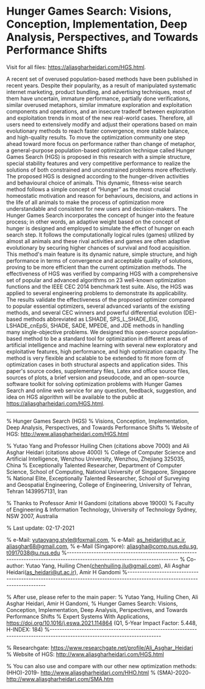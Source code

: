 # Hunger Games Search: Visions, Conception, Implementation, Deep Analysis, Perspectives, and Towards Performance Shifts
Visit for all files: https://aliasgharheidari.com/HGS.html. 

A recent set of overused population-based methods have been published in recent years. Despite their popularity, as a result of manipulated systematic internet marketing, product bundling, and advertising techniques, most of them have uncertain, immature performance, partially done verifications, similar overused metaphors, similar immature exploration and exploitation components and operations, and an insecure tradeoff between exploration and exploitation trends in most of the new real-world cases. Therefore, all users need to extensively modify and adjust their operations based on main evolutionary methods to reach faster convergence, more stable balance, and high-quality results. To move the optimization community one step ahead toward more focus on performance rather than change of metaphor, a general-purpose population-based optimization technique called Hunger Games Search (HGS) is proposed in this research with a simple structure, special stability features and very competitive performance to realize the solutions of both constrained and unconstrained problems more effectively. The proposed HGS is designed according to the hunger-driven activities and behavioural choice of animals. This dynamic, fitness-wise search method follows a simple concept of “Hunger” as the most crucial homeostatic motivation and reason for behaviours, decisions, and actions in the life of all animals to make the process of optimization more understandable and consistent for new users and decision-makers. The Hunger Games Search incorporates the concept of hunger into the feature process; in other words, an adaptive weight based on the concept of hunger is designed and employed to simulate the effect of hunger on each search step. It follows the computationally logical rules (games) utilized by almost all animals and these rival activities and games are often adaptive evolutionary by securing higher chances of survival and food acquisition. This method's main feature is its dynamic nature, simple structure, and high performance in terms of convergence and acceptable quality of solutions, proving to be more efficient than the current optimization methods. The effectiveness of HGS was verified by comparing HGS with a comprehensive set of popular and advanced algorithms on 23 well-known optimization functions and the IEEE CEC 2014 benchmark test suite. Also, the HGS was applied to several engineering problems to demonstrate its applicability. The results validate the effectiveness of the proposed optimizer compared to popular essential optimizers, several advanced variants of the existing methods, and several CEC winners and powerful differential evolution (DE)-based methods abbreviated as LSHADE, SPS_L_SHADE_EIG, LSHADE_cnEpSi, SHADE, SADE, MPEDE, and JDE methods in handling many single-objective problems. We designed this open-source population-based method to be a standard tool for optimization in different areas of artificial intelligence and machine learning with several new exploratory and exploitative features, high performance, and high optimization capacity. The method is very flexible and scalable to be extended to fit more form of optimization cases in both structural aspects and application sides. This paper's source codes, supplementary files, Latex and office source files, sources of plots, a brief version and pseudocode, and an open-source software toolkit for solving optimization problems with Hunger Games Search and online web service for any question, feedback, suggestion, and idea on HGS algorithm will be available to the public at https://aliasgharheidari.com/HGS.html.

_____________________________________________________________________________________________________________________________
 

% Hunger Games Search (HGS)
% Visions, Conception, Implementation, Deep Analysis, Perspectives, and Towards Performance Shifts
% Website of HGS: http://www.aliasgharheidari.com/HGS.html

%  Yutao Yang and Professor Huiling Chen (citations above 7000) and Ali Asghar Heidari (citations above 4000)
%  College of Computer Science and Artificial Intelligence, Wenzhou University, Wenzhou, Zhejiang 325035, China
%  Exceptionally Talented Researcher, Department of Computer Science, School of Computing, National University of Singapore, Singapore
%  National Elite, Exceptionally Talented Researcher, School of Surveying and Geospatial Engineering, College of Engineering, University of Tehran, Tehran 1439957131, Iran

%  Thanks to Professor Amir H Gandomi (citations above 19000)
%  Faculty of Engineering & Information Technology, University of Technology Sydney, NSW 2007, Australia

%  Last update: 02-17-2021

%  e-Mail: yutaoyang.style@foxmail.com,
%  e-Mail: as_heidari@ut.ac.ir, aliasghar68@gmail.com,
%  e-Mail (Singapore): aliasgha@comp.nus.edu.sg, t0917038@u.nus.edu
%---------------------------------------------------------------------------------------------------------------------------
%  Co-author: Yutao Yang, Huiling Chen(chenhuiling.jlu@gmail.com), Ali Asghar Heidari(as_heidari@ut.ac.ir), Amir H Gandomi
%---------------------------------------------------------------------------------------------------------------------------

% After use, please refer to the main paper:
% Yutao Yang, Huiling Chen, Ali Asghar Heidari, Amir H Gandomi, 
% Hunger Games Search: Visions, Conception, Implementation, Deep Analysis, Perspectives, and Towards Performance Shifts
% Expert Systems With Applications, https://doi.org/10.1016/j.eswa.2021.114864 (Q1, 5-Year Impact Factor: 5.448, H-INDEX: 184)
%---------------------------------------------------------------------------------------------------------------------------

%  Researchgate: https://www.researchgate.net/profile/Ali_Asghar_Heidari
%  Website of HGS: http://www.aliasgharheidari.com/HGS.html

% You can also use and compare with our other new optimization methods: (HHO)-2019- http://www.aliasgharheidari.com/HHO.html
%                                                                       (SMA)-2020- http://www.aliasgharheidari.com/SMA.htm

